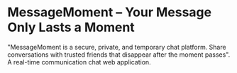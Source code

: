 # MessageMoment – Your Message Only Lasts a Moment

"MessageMoment is a secure, private, and temporary chat platform. Share conversations with trusted friends that disappear after the moment passes". A real-time communication chat web application.